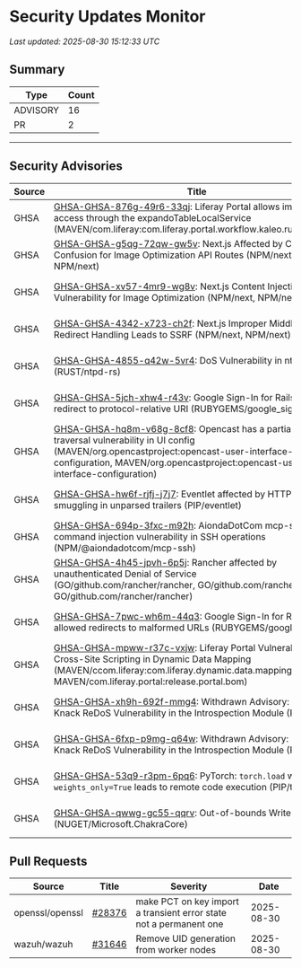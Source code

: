 # Security Updates Monitor

*Last updated: 2025-08-30 15:12:33 UTC*

## Summary
| Type | Count |
|------|-------|
| ADVISORY | 16 |
| PR | 2 |

---

## Security Advisories

| Source | Title | Severity | Date |
|--------|-------|----------|------|
| GHSA | [GHSA-GHSA-876g-49r6-33qj](https://github.com/advisories/GHSA-876g-49r6-33qj): Liferay Portal allows improper access through the expandoTableLocalService (MAVEN/com.liferay:com.liferay.portal.workflow.kaleo.runtime.impl) | MODERATE (CVSS: 0.0) | 2025-08-29 |
| GHSA | [GHSA-GHSA-g5qg-72qw-gw5v](https://github.com/advisories/GHSA-g5qg-72qw-gw5v): Next.js Affected by Cache Key Confusion for Image Optimization API Routes (NPM/next, NPM/next) | MODERATE (CVSS: 6.2) | 2025-08-29 |
| GHSA | [GHSA-GHSA-xv57-4mr9-wg8v](https://github.com/advisories/GHSA-xv57-4mr9-wg8v): Next.js Content Injection Vulnerability for Image Optimization (NPM/next, NPM/next) | MODERATE (CVSS: 4.3) | 2025-08-29 |
| GHSA | [GHSA-GHSA-4342-x723-ch2f](https://github.com/advisories/GHSA-4342-x723-ch2f): Next.js Improper Middleware Redirect Handling Leads to SSRF (NPM/next, NPM/next) | MODERATE (CVSS: 6.5) | 2025-08-29 |
| GHSA | [GHSA-GHSA-4855-q42w-5vr4](https://github.com/advisories/GHSA-4855-q42w-5vr4): DoS Vulnerability in ntpd-rs (RUST/ntpd-rs) | MODERATE (CVSS: 5.3) | 2025-08-29 |
| GHSA | [GHSA-GHSA-5jch-xhw4-r43v](https://github.com/advisories/GHSA-5jch-xhw4-r43v): Google Sign-In for Rails allowed redirect to protocol-relative URI (RUBYGEMS/google_sign_in) | MODERATE (CVSS: 4.2) | 2025-08-29 |
| GHSA | [GHSA-GHSA-hq8m-v68g-8cf8](https://github.com/advisories/GHSA-hq8m-v68g-8cf8): Opencast has a partial path traversal vulnerability in UI config (MAVEN/org.opencastproject:opencast-user-interface-configuration, MAVEN/org.opencastproject:opencast-user-interface-configuration) | LOW (CVSS: 0.0) | 2025-08-29 |
| GHSA | [GHSA-GHSA-hw6f-rjfj-j7j7](https://github.com/advisories/GHSA-hw6f-rjfj-j7j7): Eventlet affected by HTTP request smuggling in unparsed trailers (PIP/eventlet) | MODERATE (CVSS: 0.0) | 2025-08-29 |
| GHSA | [GHSA-GHSA-694p-3fxc-m92h](https://github.com/advisories/GHSA-694p-3fxc-m92h): AiondaDotCom mcp-ssh command injection vulnerability in SSH operations (NPM/@aiondadotcom/mcp-ssh) | MODERATE (CVSS: 6.3) | 2025-08-29 |
| GHSA | [GHSA-GHSA-4h45-jpvh-6p5j](https://github.com/advisories/GHSA-4h45-jpvh-6p5j): Rancher affected by unauthenticated Denial of Service (GO/github.com/rancher/rancher, GO/github.com/rancher/rancher, GO/github.com/rancher/rancher) | HIGH (CVSS: 8.2) | 2025-08-29 |
| GHSA | [GHSA-GHSA-7pwc-wh6m-44q3](https://github.com/advisories/GHSA-7pwc-wh6m-44q3): Google Sign-In for Rails allowed redirects to malformed URLs (RUBYGEMS/google_sign_in) | MODERATE (CVSS: 4.2) | 2025-08-27 |
| GHSA | [GHSA-GHSA-mpww-r37c-vxjw](https://github.com/advisories/GHSA-mpww-r37c-vxjw): Liferay Portal Vulnerable to Cross-Site Scripting in Dynamic Data Mapping (MAVEN/ccom.liferay:com.liferay.dynamic.data.mapping.web, MAVEN/com.liferay.portal:release.portal.bom) | MODERATE (CVSS: 0.0) | 2025-08-20 |
| GHSA | [GHSA-GHSA-xh9h-692f-mmg4](https://github.com/advisories/GHSA-xh9h-692f-mmg4): Withdrawn Advisory: Microsoft Knack ReDoS Vulnerability in the Introspection Module (PIP/knack) | LOW (CVSS: 0.0) | 2025-08-20 |
| GHSA | [GHSA-GHSA-6fxp-p9mg-q64w](https://github.com/advisories/GHSA-6fxp-p9mg-q64w): Withdrawn Advisory: Microsoft Knack ReDoS Vulnerability in the Introspection Module (PIP/knack) | LOW (CVSS: 0.0) | 2025-08-20 |
| GHSA | [GHSA-GHSA-53q9-r3pm-6pq6](https://github.com/advisories/GHSA-53q9-r3pm-6pq6): PyTorch: `torch.load` with `weights_only=True` leads to remote code execution (PIP/torch) | CRITICAL (CVSS: 0.0) | 2025-04-18 |
| GHSA | [GHSA-GHSA-qwwg-gc55-qqrv](https://github.com/advisories/GHSA-qwwg-gc55-qqrv): Out-of-bounds Write in Chakra (NUGET/Microsoft.ChakraCore) | HIGH (CVSS: 7.5) | 2021-04-13 |

## Pull Requests

| Source | Title | Severity | Date |
|--------|-------|----------|------|
| openssl/openssl | [#28376](https://github.com/openssl/openssl/pull/28376) | make PCT on key import a transient error state not a permanent one | 2025-08-30 |
| wazuh/wazuh | [#31646](https://github.com/wazuh/wazuh/pull/31646) | Remove UID generation from worker nodes | 2025-08-30 |

